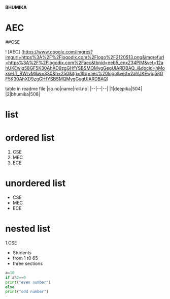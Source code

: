 **BHUMIKA**
# AEC

##CSE

! [AEC] (https://www.google.com/imgres?imgurl=https%3A%2F%2Flogodix.com%2Flogo%2F2120513.png&imgrefurl=https%3A%2F%2Flogodix.com%2Faec&tbnid=eeb5_enxZ34PlM&vet=12ahUKEwjq58GF5K30AhXD9zgGHfYSBSMQMygGegUIARDBAQ..i&docid=hMoxseLT_RWrvM&w=330&h=250&itg=1&q=aec%20logo&ved=2ahUKEwjq58GF5K30AhXD9zgGHfYSBSMQMygGegUIARDBAQ)

table in readme file
|so.no|name|roll.no|
|--|--|--|
|1|deepika|504|
|2|bhumika|508|

# list

# ordered list
1. CSE
2. MEC
3. ECE

# unordered list
- CSE
- MEC
- ECE

# nested list
1.CSE
  - Students
  - from 1 t0 65
  - three sections


```python code
a=10
if a%2==0
print("even number")
else
print("odd number")
```
